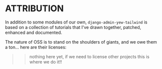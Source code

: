 # ATTRIBUTION

In addition to some modules of our own, `django-admin-yew-tailwind` is based on a collection of tutorials that I've drawn together, patched, enhanced and documented.

The nature of OSS is to stand on the shoulders of giants, and we owe them a ton... here are their licenses:

> > nothing here yet, if we need to license other projects this is where we do it!!
